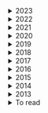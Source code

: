 <details><summary>  2023 </summary>

1. [How to avoid machine learning pitfalls: guide for academic researchers](https://arxiv.org/pdf/2108.02497.pdf)

</details>

<details><summary>  2022 </summary>

1. [Scaling Laws vs Model Architectures: How does Inductive Bias Influence Scaling?](https://arxiv.org/pdf/2207.10551.pdf)
2. [CTRLsum: Towards Generic Controllable Text Summarization](https://aclanthology.org/2022.emnlp-main.396/)
3. [HIBRIDS: Attention with Hierarchical Biases for Structure-aware Long Document Summarization](https://arxiv.org/pdf/2203.10741.pdf)
4. [Semantic Self-Segmentation for Abstractive Summarization of Long Documents in Low-Resource Regimes](https://www.semanticscholar.org/paper/Semantic-Self-Segmentation-for-Abstractive-of-Long-Moro-Ragazzi/4eb45f33446018175e266738be22f4d830ed697e)  28 June 2022

    
</details>

<details><summary>  2021 </summary>

4. [Controllable Abstractive Dialogue Summarization with Sketch Supervision](https://arxiv.org/abs/2105.14064)
5. [Poolingformer: Long document modeling with pooling attention](https://arxiv.org/pdf/2105.04371.pdf)
1. [Switch transformers: Scaling to trillion parameter models with simple and efficient sparsity](https://arxiv.org/pdf/2101.03961.pdf)  ArXiv  11 January 2021
1. [Hierarchical Learning for Generation with Long Source Sequences](https://arxiv.org/pdf/2104.07545.pdf)  Published 15 April 2021
1. [Long-Span Summarization via Local Attention and Content Selection](https://arxiv.org/pdf/2105.03801.pdf)  8 May 2021
2. [HIBERT: Document Level Pre-training of Hierarchical Bidirectional Transformers for Document Summarization](https://arxiv.org/pdf/1905.06566.pdf)
1. [LongT5: Efficient Text-To-Text Transformer for Long Sequences](https://arxiv.org/pdf/2112.07916.pdf)
1. [Charformer: Fast character transformers via gradient-based subword tokenization](https://arxiv.org/pdf/2106.12672.pdf)  Published 23 June 2021
1. [Perceiver IO: A General Architecture for Structured Inputs & Outputs](https://arxiv.org/pdf/2107.14795.pdf)  30 July 2021
2. [CDLM: Cross-Document Language Modeling](https://arxiv.org/pdf/2101.00406.pdf)
1. [ GLaM: Efficient scaling of language models with mixtureof-experts. ](https://arxiv.org/pdf/2112.06905.pdf)   13 December 2021
2. 
    
</details> 
    

<details><summary>  2020 </summary>
    
5. [Reformer: The Efficient Transformer](https://arxiv.org/pdf/2001.04451.pdf)  Published 13 January 2020
5. [Sparse sinkhorn attention](https://arxiv.org/pdf/2002.11296.pdf)    26 February 2020
5. [Efficient Content-Based Sparse Attention with Routing Transformers](https://arxiv.org/pdf/2003.05997.pdf)  12 March 2020
5. [A divide-and-conquer approach to the summarization of long documents.](https://arxiv.org/pdf/2004.06190.pdf)
1. [ETC: Encoding Long and Structured Inputs in Transformers](https://aclanthology.org/2020.emnlp-main.19.pdf)  17 April 2020
1. [Funnel-transformer: Filtering out sequential redundancy for efficient language processing](https://arxiv.org/pdf/2006.03236.pdf) Published  5 June 2020
6. [Masked Language Modeling for Proteins via Linearly Scalable Long-Context Transformers](https://arxiv.org/pdf/2006.03555.pdf)  Published 5 June 2020
1. [Transformers are RNNs: Fast autoregressive transformers with linear attention.](https://arxiv.org/pdf/2006.16236.pdf)    29 June 2020
1. [GShard: Scaling Giant Models with Conditional Computation and Automatic Sharding](https://arxiv.org/pdf/2006.16668.pdf)  30 June 2020
1. [Do Transformers Need Deep Long-Range Memory?](https://arxiv.org/pdf/2007.03356.pdf)  7 July 20207 July 2020
3. [A Divide-and-Conquer Approach to the Summarization of Long Documents](https://arxiv.org/pdf/2004.06190.pdf) 3 Sep 2020
4. [RETHINKING ATTENTION WITH PERFORMERS](https://arxiv.org/pdf/2009.14794.pdf) 30 sep_2020

    
</details>  

<details><summary>  2019 </summary>

1. [Transformers are RNNs: Fast Autoregressive Transformers with Linear Attention](https://arxiv.org/pdf/2006.16236.pdf)
2. [Generating long sequences with sparse transformers](https://arxiv.org/pdf/1904.10509.pdf)  Published 23 April 2019
3. [Large memory layers with product keys](https://arxiv.org/pdf/1907.05242.pdf)   10 July 2019
4. [Evaluating the Factual Consistency of Abstractive Text Summarization](https://arxiv.org/pdf/1910.12840.pdf)       28 October 2019
5. [Text Summarization with Pretrained Encoders.](https://arxiv.org/pdf/1910.12840.pdf)   Published 28 October 2019
    
</details>


<details><summary>  2018 </summary>

1. [Generating Wikipedia by summarizing long sequences](https://arxiv.org/pdf/1801.10198.pdfhttps://arxiv.org/pdf/1801.10198.pdf)
2. [Set Transformer: A Framework for Attention-based Permutation-Invariant Neural Networks](https://arxiv.org/pdf/1810.00825.pdf)

    
</details> 

<details><summary>  2017 </summary>

1. [Get To The Point: Summarization with Pointer-Generator Networks](https://aclanthology.org/P17-1099.pdf)   Published 1 April 2017
    
</details> 

<details><summary>  2016 </summary>

1. [Learning-based single-document summarization with compression and anaphoricity constraints]()
    
</details> 

<details><summary>  2015 </summary>

1. 
    
</details> 

<details><summary>  2014 </summary>

1. 
    
</details> 

<details><summary>  2013 </summary>

1. 
    
</details> 

<details><summary>  To read </summary>

1. [Efficient Long-Text Understanding with Short-Text Models](https://direct.mit.edu/tacl/article/doi/10.1162/tacl_a_00547/115346/Efficient-Long-Text-Understanding-with-Short-Text)
2. [Simple Local Attentions Remain Competitive for Long-Context Tasks](https://arxiv.org/pdf/2112.07210.pdf) 4 May 2022
3. [Adapting Pretrained Text-to-Text Models for Long Text Sequences](https://arxiv.org/pdf/2209.10052.pdf)  16 Nov 2022
4. [Investigating Efficiently Extending Transformers Long Input Summarization](https://arxiv.org/pdf/2208.04347.pdf)  8 Aug 2022
5. [A Survey on Long Text Modeling with Transformers](https://arxiv.org/pdf/2302.14502.pdf)  28 Feb 2023
6. [How Far are We from Robust Long Abstractive Summarization?](https://arxiv.org/pdf/2210.16732.pdf)  30 Oct 2022
7. [ZeroSCROLLS: A Zero-Shot Benchmark for Long Text Understanding](https://arxiv.org/pdf/2305.14196.pdf) 23 May 2023
8. [In-context Autoencoder for Context Compression in a Large Language Model](https://arxiv.org/pdf/2307.06945.pdf)  13 Jul 2023
9. [Lost in the Middle: How Language Models Use Long Contexts](https://arxiv.org/pdf/2307.03172.pdf) 6 Jul 2023
10. [Position Information in Transformers:An Overview](https://arxiv.org/pdf/2102.11090.pdf)  9 Sep 2021
11. [mLongT5: A Multilingual and Efficient Text-To-Text Transformer for Longer Sequences](https://arxiv.org/pdf/2305.11129.pdf)  18 May 2023 
13. [Dynamic Masking Rate Schedules for MLM Pretraining](https://arxiv.org/pdf/2305.15096.pdf)
14. [RoBERTa: A Robustly Optimized BERT Pretraining Approach](https://arxiv.org/pdf/1907.11692.pdf) 26 Jul 2019
15. [Cross-Attention is All You Need:Adapting Pretrained Transformers for Machine Translation](https://aclanthology.org/2021.emnlp-main.132.pdf)
16. [Efficient Transformers: A Survey](https://arxiv.org/pdf/2009.06732.pdf)   4 Mar 2022
17. [PONET: POOLING NETWORK FOR EFFICIENT TOKEN MIXING IN LONG SEQUENCES](https://arxiv.org/pdf/2110.02442.pdf) 22 May 2023
18. [DEBERTAV3: IMPROVING DEBERTA USING ELECTRA-STYLE PRE-TRAINING WITH GRADIENTDISENTANGLED EMBEDDING SHARING](https://arxiv.org/pdf/2111.09543.pdf) 24 Mar 2023
19. [COLT5: Faster Long-Range Transformers with Conditional Computation](https://arxiv.org/pdf/2303.09752.pdf) 14 Apr 2023
20. [AWESOME: GPU Memory-constrained Long Document Summarization using Memory Mechanism and Global Salient Content](https://arxiv.org/pdf/2305.14806.pdf) 24 May 2023
21. [Adapting Language Models to Compress Contexts](https://arxiv.org/pdf/2305.14788.pdf) 24 May 2023
22. [Long-range Language Modeling with Self-retrieval](https://arxiv.org/pdf/2306.13421.pdf)  23 Jun 2023
23. [LONG RANGE ARENA: A BENCHMARK FOR EFFICIENTTRANSFORMERS](https://arxiv.org/pdf/2011.04006.pdf)  8 Nov 2020
24. [Block-State Transformer](https://arxiv.org/pdf/2306.09539.pdf)  15 Jun 2023
25. [Scaling Laws vs Model Architectures: How does Inductive Bias Influence Scaling?](https://arxiv.org/pdf/2207.10551.pdf)  21 Jul 2022
26. [Emergent Abilities of Large Language Models](https://arxiv.org/pdf/2206.07682.pdf)   26 Oct 2022
27. [ColBERT: Efficient and Effective Passage Search via Contextualized Late Interaction over BERT](https://arxiv.org/pdf/2004.12832.pdf) 4 Jun 2020
28. [An Experimental Study on Pretraining Transformers from Scratch for IR](https://arxiv.org/pdf/2301.10444.pdf)   25 Jan 2023
29. [In-context Autoencoder for Context Compression in a Large Language Model](https://arxiv.org/pdf/2307.06945.pdf) 13 Jul 2023
30. [Adapting Language Models to Compress Contexts](https://arxiv.org/pdf/2305.14788.pdf#cite.RMT)   24 May 2023
31. [Blockwise Compression of Transformer-based Models without Retraining](https://arxiv.org/pdf/2304.01483.pdf)  4 Apr 2023
32. [Hypoformer: Hybrid Decomposition Transformer for Edge-friendly Neural Machine Translation](https://aclanthology.org/2022.emnlp-main.475.pdf)
33. [Text Compression-aided Transformer Encoding](https://arxiv.org/pdf/2102.05951.pdf)   11 Feb 2021
34. [GROUPED SELF-ATTENTION MECHANISM FOR A MEMORY-EFFICIENT TRANSFORMER](https://arxiv.org/pdf/2210.00440.pdf) 6 Oct 2022
35. [Shortformer: Better Language Modeling Using Shorter Inputs](https://aclanthology.org/2021.acl-long.427.pdf)
36. [Shortformer: Better Language Modeling Using Shorter Inputs](https://aclanthology.org/2021.acl-long.427.pdf)  August 1–6, 2021. Facebook AI Research, 3Allen Institute for AI
    
    
</details> 
